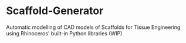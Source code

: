 # Scaffold-Generator
Automatic modelling of CAD models of Scaffolds for Tissue Engineering using Rhinoceros' built-in Python libraries (WIP)
